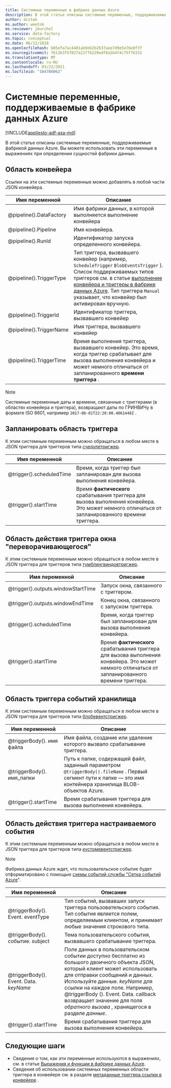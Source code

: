 ```yaml
---
title: Системные переменные в фабрике данных Azure
description: В этой статье описаны системные переменные, поддерживаемые фабрикой данных Azure. Вы можете использовать эти переменные в выражениях при определении сущностей фабрики данных.
author: dcstwh
ms.author: weetok
ms.reviewer: jburchel
ms.service: data-factory
ms.topic: conceptual
ms.date: 06/12/2018
ms.openlocfilehash: b85efa7ac4481ab9eb2b2637aee7d9e5e76e8f3f
ms.sourcegitcommit: f611b3f57027a21f7b229edf8a5b4f4c75f76331
ms.translationtype: MT
ms.contentlocale: ru-RU
ms.lasthandoff: 03/22/2021
ms.locfileid: "104786062"
---
```

# <a name="system-variables-supported-by-azure-data-factory"></a>Системные переменные, поддерживаемые в фабрике данных Azure

[!INCLUDE[appliesto-adf-asa-md](includes/appliesto-adf-asa-md.md)]

В этой статье описаны системные переменные, поддерживаемые фабрикой данных Azure. Вы можете использовать эти переменные в выражениях при определении сущностей фабрики данных.

## <a name="pipeline-scope"></a>Область конвейера

Ссылки на эти системные переменные можно добавлять в любой части JSON конвейера.

| Имя переменной | Описание |
| --- | --- |
| @pipeline().DataFactory |Имя фабрики данных, в которой выполняется выполнение конвейера |
| @pipeline().Pipeline |Имя конвейера. |
| @pipeline().RunId |Идентификатор запуска определенного конвейера. |
| @pipeline().TriggerType |Тип триггера, вызвавшего конвейер (например, `ScheduleTrigger` `BlobEventsTrigger` ). Список поддерживаемых типов триггеров см. в статье [выполнение конвейера и триггеры в фабрике данных Azure](concepts-pipeline-execution-triggers.md). Тип триггера `Manual` указывает, что конвейер был активирован вручную. |
| @pipeline().TriggerId|Идентификатор триггера, вызвавшего конвейер |
| @pipeline().TriggerName|Имя триггера, вызвавшего конвейер |
| @pipeline().TriggerTime|Время выполнения триггера, вызвавшего конвейер. Это время, когда триггер срабатывает для вызова выполнения конвейера и может немного отличаться от запланированного **времени триггера** .  |

>[!NOTE]
>Системные переменные даты и времени, связанные с триггерами (в областях конвейера и триггера), возвращают даты по ГРИНВИЧу в формате ISO 8601, например `2017-06-01T22:20:00.4061448Z` .

## <a name="schedule-trigger-scope"></a>Запланировать область триггера

К этим системным переменным можно обращаться в любом месте в JSON триггера для триггеров типа [счедулетригжер](concepts-pipeline-execution-triggers.md#schedule-trigger).

| Имя переменной | Описание |
| --- | --- |
| @trigger().scheduledTime |Время, когда триггер был запланирован для вызова выполнения конвейера. |
| @trigger().startTime |Время **фактического** срабатывания триггера для вызова выполнения конвейера. Это может немного отличаться от запланированного времени триггера. |

## <a name="tumbling-window-trigger-scope"></a>Область действия триггера окна "переворачивающегося"

К этим системным переменным можно обращаться в любом месте в JSON триггера для триггеров типа [тумблингвиндовтригжер](concepts-pipeline-execution-triggers.md#tumbling-window-trigger).

| Имя переменной | Описание |
| --- | --- |
| @trigger().outputs.windowStartTime |Запуск окна, связанного с триггером. |
| @trigger().outputs.windowEndTime |Конец окна, связанного с запуском триггера. |
| @trigger().scheduledTime |Время, когда триггер был запланирован для вызова выполнения конвейера. |
| @trigger().startTime |Время **фактического** срабатывания триггера для вызова выполнения конвейера. Это может немного отличаться от запланированного времени триггера. |

## <a name="storage-event-trigger-scope"></a>Область триггера событий хранилища

К этим системным переменным можно обращаться в любом месте в JSON триггера для триггеров типа [блобевентстригжер](concepts-pipeline-execution-triggers.md#event-based-trigger).

| Имя переменной | Описание |
| --- | --- |
| @triggerBody(). имя файла  |Имя файла, создание или удаление которого вызвало срабатывание триггера.   |
| @triggerBody(). имя_папки  |Путь к папке, содержащей файл, заданный параметром `@triggerBody().fileName` . Первый сегмент пути к папке — это имя контейнера хранилища BLOB-объектов Azure.  |
| @trigger().startTime |Время срабатывания триггера для вызова выполнения конвейера. |

## <a name="custom-event-trigger-scope"></a>Область действия триггера настраиваемого события

К этим системным переменным можно обращаться в любом месте в JSON триггера для триггеров типа [кустомевентстригжер](concepts-pipeline-execution-triggers.md#event-based-trigger).

>[!NOTE]
>Фабрика данных Azure ждет, что пользовательское событие будет отформатировано с помощью [схемы событий службы "Сетка событий Azure](../event-grid/event-schema.md)".

| Имя переменной | Описание
| --- | --- |
| @triggerBody(). Event. eventType | Тип событий, вызвавших запуск триггера пользовательского события. Тип события является полем, определяемым клиентом, и принимает любые значения строкового типа. |
| @triggerBody(). событие. subject | Тема пользовательского события, вызвавшего срабатывание триггера. |
| @triggerBody(). Event. Data. _keyName_ | Поле данных в пользовательском событии доступно бесплатно из большого двоичного объекта JSON, который клиент может использовать для отправки сообщений и данных. Используйте данные. _keyName_ для ссылки на каждое поле. Например, @triggerBody (). Event. Data. callback возвращает значение для поля _обратного вызова_ , хранящегося в разделе _данные_. |
| @trigger().startTime | Время срабатывания триггера для вызова выполнения конвейера. |

## <a name="next-steps"></a>Следующие шаги

* Сведения о том, как эти переменные используются в выражениях, см. в статье [Выражения и функции в фабрике данных Azure](control-flow-expression-language-functions.md).
* Сведения об использовании системных переменных области триггера в конвейере см. в разделе [метаданные триггера ссылки в конвейере](how-to-use-trigger-parameterization.md) .
